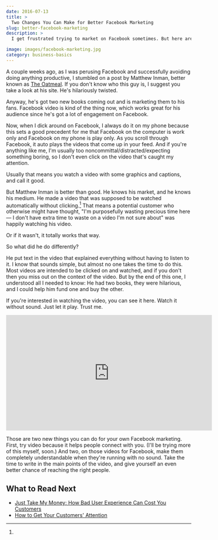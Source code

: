 ```yaml
---
date: 2016-07-13
title: >
  Two Changes You Can Make for Better Facebook Marketing
slug: better-facebook-marketing
description: >
  I get frustrated trying to market on Facebook sometimes. But here are two things you can do that will make your marketing even better!

image: images/facebook-marketing.jpg
category: business-basics
---
```


A couple weeks ago, as I was perusing Facebook and successfully avoiding doing anything productive, I stumbled on a post by Matthew Inman, better known as [The Oatmeal](http://theoatmeal.com/). If you don't know who this guy is, I suggest you take a look at his site. He's hilariously twisted.

Anyway, he's got two new books coming out and is marketing them to his fans. Facebook video is kind of the thing now, which works great for his audience since he's got a lot of engagement on Facebook.

Now, when I dick around on Facebook, I always do it on my phone because this sets a good precedent for me that Facebook on the computer is work only and Facebook on my phone is play only. As you scroll through Facebook, it auto plays the videos that come up in your feed. And if you're anything like me, I'm usually too noncommittal/distracted/expecting something boring, so I don't even click on the video that's caught my attention.

Usually that means you watch a video with some graphics and captions, and call it good.

But Matthew Inman is better than good. He knows his market, and he knows his medium. He made a video that was supposed to be watched automatically without clicking.[^maybe] That means a potential customer who otherwise might have thought, "I'm purposefully wasting precious time here — I don't have extra time to waste on a video I'm not sure about" was happily watching his video.

[^maybe]:
  Or if it wasn't, it totally works that way.

So what did he do differently?

He put text in the video that explained everything without having to listen to it. I know that sounds simple, but almost no one takes the time to do this. Most videos are intended to be clicked on and watched, and if you don't then you miss out on the context of the video. But by the end of this one, I understood all I needed to know: He had two books, they were hilarious, and I could help him fund one and buy the other.

If you're interested in watching the video, you can see it here. Watch it without sound. Just let it play. Trust me.

<p style="text-align: center;"><iframe style="border: none; overflow: hidden;" src="https://www.facebook.com/plugins/video.php?href=https%3A%2F%2Fwww.facebook.com%2Ftheoatmeal%2Fvideos%2F10157170207720078%2F&amp;show_text=0&amp;width=560" width="560" height="315" frameborder="0" scrolling="no" allowfullscreen="allowfullscreen"></iframe></p>

Those are two new things you can do for your own Facebook marketing. First, try video because it helps people connect with you. (I'll be trying more of this myself, soon.) And two, on those videos for Facebook, make them completely understandable when they're running with no sound. Take the time to write in the main points of the video, and give yourself an even better chance of reaching the right people.

## What to Read Next

- [Just Take My Money: How Bad User Experience Can Cost You Customers](/take-my-money/)
- [How to Get Your Customers' Attention](/customers-attention/)
